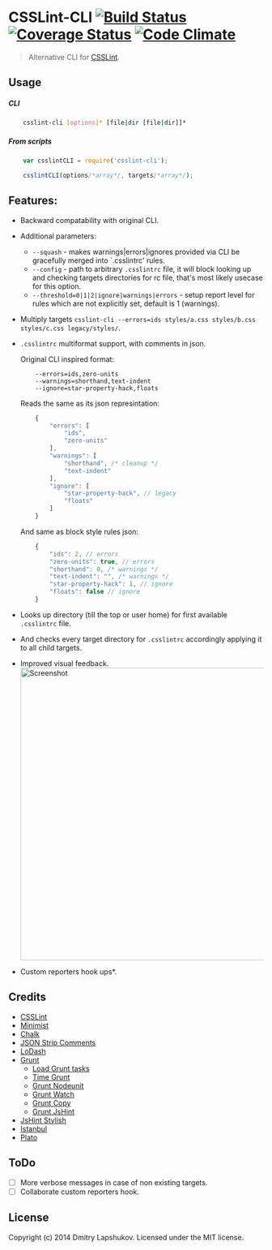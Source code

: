 # CSSLint-CLI [![Build Status](http://img.shields.io/travis/dmi3y/csslint-cli.svg?style=flat&branch=master)](http://travis-ci.org/dmi3y/csslint-cli) [![Coverage Status](http://img.shields.io/codeclimate/coverage/github/dmi3y/csslint-cli.svg?style=flat)](https://coveralls.io/r/dmi3y/csslint-cli) [![Code Climate](http://img.shields.io/codeclimate/github/dmi3y/csslint-cli.svg?style=flat)](https://codeclimate.com/github/dmi3y/csslint-cli)


> Alternative CLI for [CSSLint](https://github.com/CSSLint/csslint).


## Usage

##### CLI

```sh
    csslint-cli [options]* [file|dir [file|dir]]*
```
##### From scripts

```js
    var csslintCLI = require('csslint-cli');

    csslintCLI(options/*array*/, targets/*array*/);
```

## Features:

- Backward compatability with original CLI.

- Additional parameters:
    - `--squash` - makes warnings|errors|ignores provided via CLI be gracefully merged into `.csslintrc' rules.
    - `--config` - path to arbitrary `.csslintrc` file, it will block looking up and checking targets directories for rc file, that's most likely usecase for this option.
    - `--threshold=0|1|2|ignore|warnings|errors` - setup report level for rules which are not explicitly set, default is 1 (warnings).

- Multiply targets `csslint-cli --errors=ids styles/a.css styles/b.css styles/c.css legacy/styles/`.

- `.csslintrc` multiformat support, with comments in json.

    Original CLI inspired format:
    ```
        --errors=ids,zero-units
        --warnings=shorthand,text-indent
        --ignore=star-property-hack,floats
    ```

    Reads the same as its json represintation:
    ```js
        {
            "errors": [
                "ids",
                "zero-units"
            ],
            "warnings": [
                "shorthand", /* cleanup */
                "text-indent"
            ],
            "ignore": [
                "star-property-hack", // legacy
                "floats"
            ]
        }
    ```

    And same as block style rules json:
    ```js
        {
            "ids": 2, // errors
            "zero-units": true, // errors
            "shorthand": 0, /* warnings */
            "text-indent": "", /* warnings */
            "star-property-hack": 1, // ignore
            "floats": false // ignore
        }
    ```
- Looks up directory (till the top or user home) for first available `.csslintrc` file.
- And checks every target directory for `.csslintrc` accordingly applying it to all child targets.
- Improved visual feedback.
    <img src="http://dmi3y.github.io/imgs/csslintcli-black.png" alt="Screenshot" height="577" width="643"/>
- Custom reporters hook ups*.


## Credits

- [CSSLint](https://github.com/CSSLint/csslint)
- [Minimist](https://github.com/substack/minimist)
- [Chalk](https://github.com/sindresorhus/chalk)
- [JSON Strip Comments](https://github.com/sindresorhus/strip-json-comments)
- [LoDash](https://github.com/lodash/lodash)
- [Grunt](https://github.com/gruntjs/grunt)
    - [Load Grunt tasks](https://github.com/sindresorhus/load-grunt-tasks)
    - [Time Grunt](https://github.com/sindresorhus/time-grunt)
    - [Grunt Nodeunit](https://github.com/gruntjs/grunt-contrib-nodeunit)
    - [Grunt Watch](https://github.com/gruntjs/grunt-contrib-watch)
    - [Grunt Copy](https://github.com/gruntjs/grunt-contrib-copy)
    - [Grunt JsHint](https://github.com/gruntjs/grunt-contrib-jshint)
- [JsHint Stylish](https://github.com/gruntjs/grunt)
- [Istanbul](https://github.com/gotwarlost/istanbul)
- [Plato](https://github.com/es-analysis/plato)

## ToDo
- [ ] More verbose messages in case of non existing targets.
- [ ] Collaborate custom reporters hook.

## License
Copyright (c) 2014 Dmitry Lapshukov. Licensed under the MIT license.
